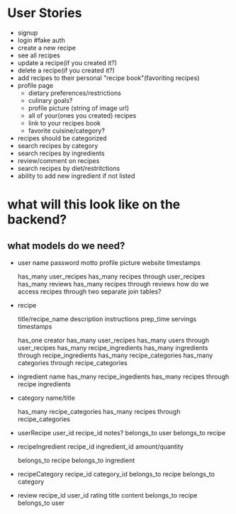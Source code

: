# User Stories

- signup
- login #fake auth
- create a new recipe
- see all recipes
- update a recipe(if you created it?)
- delete a recipe(if you created it?)
- add recipes to their personal "recipe book"(favoriting recipes)
- profile page
  - dietary preferences/restrictions
  - culinary goals?
  - profile picture (string of image url)
  - all of your(ones you created) recipes
  - link to your recipes book
  - favorite cuisine/category?
- recipes should be categorized
- search recipes by category
- search recipes by ingredients
- review/comment on recipes
- search recipes by diet/restritctions
- ability to add new ingredient if not listed

# what will this look like on the backend?

## what models do we need?

- user
  name
  password
  motto
  profile picture
  website
  timestamps

  has_many user_recipes
  has_many recipes through user_recipes
  has_many reviews
  has_many recipes through reviews how do we access recipes through two separate join tables?

- recipe
    <!-- can only have one creator -->

  title/recipe_name
  description
  instructions
  prep_time
  servings
  timestamps

  has_one creator
  has_many user_recipes
  has_many users through user_recipes
  has_many recipe_ingredients
  has_many ingredients through recipe_ingredients
  has_many recipe_categories
  has_many categories through recipe_categories

- ingredient
  name
  has_many recipe_ingedients
  has_many recipes through recipe ingredients

- category
  name/title

  has_many recipe_categories
  has_many recipes through recipe_categories

- userRecipe
  user_id
  recipe_id
  notes?
  belongs_to user
  belongs_to recipe
- recipeIngredient
  recipe_id
  ingredient_id
  amount/quantity

  belongs_to recipe
  belongs_to ingredient

- recipeCategory
  recipe_id
  category_id
  belongs_to recipe
  belongs_to category
- review
  recipe_id
  user_id
  rating
  title
  content
  belongs_to recipe
  belongs_to user
